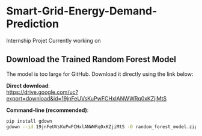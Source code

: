 # Smart-Grid-Energy-Demand-Prediction

Internship Projet Currently working on


##  Download the Trained Random Forest Model

The model is too large for GitHub. Download it directly using the link below:

**Direct download**:  
https://drive.google.com/uc?export=download&id=19jnFeUVsKuPwFCHxlANWWRq0xKZjiMtS

**Command-line (recommended)**:
```bash
pip install gdown
gdown --id 19jnFeUVsKuPwFCHxlANWWRq0xKZjiMtS -O random_forest_model.zip
